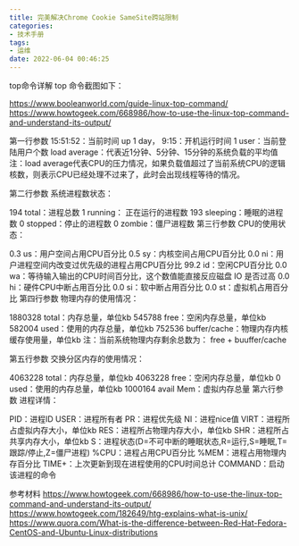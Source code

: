 ```yaml
---
title: 完美解决Chrome Cookie SameSite跨站限制
categories:
- 技术手册
tags:
- 运维
date: 2022-06-04 00:46:25
---
```




top命令详解
top 命令截图如下：

https://www.booleanworld.com/guide-linux-top-command/
https://www.howtogeek.com/668986/how-to-use-the-linux-top-command-and-understand-its-output/

第一行参数
15:51:52：当前时间
up 1 day， 9:15：开机运行时间
1 user：当前登陆用户个数
load average：代表近1分钟、5分钟、15分钟的系统负载的平均值
注：load average代表CPU的压力情况，如果负载值超过了当前系统CPU的逻辑核数，则表示CPU已经处理不过来了，此时会出现线程等待的情况。

第二行参数
系统进程数状态：

194 total：进程总数
1 running： 正在运行的进程数
193 sleeping：睡眠的进程数
0 stopped：停止的进程数
0 zombie：僵尸进程数
第三行参数
CPU的使用状态：

0.3 us：用户空间占用CPU百分比
0.5 sy：内核空间占用CPU百分比
0.0 ni：用户进程空间内改变过优先级的进程占用CPU百分比
99.2 id：空闲CPU百分比
0.0 wa：等待输入输出的CPU时间百分比，这个数值能直接反应磁盘 IO 是否过高
0.0 hi：硬件CPU中断占用百分比
0.0 si：软中断占用百分比
0.0 st：虚拟机占用百分比 
第四行参数
物理内存的使用情况：

1880328 total：内存总量，单位kb
545788 free：空闲内存总量，单位kb
582004 used：使用的内存总量，单位kb
752536 buffer/cache：物理内存内核缓存使用量，单位kb
注：当前系统物理内存剩余总数为： free + buuffer/cache

第五行参数
交换分区内存的使用情况：

4063228 total：内存总量，单位kb
4063228 free：空闲内存总量，单位kb
0 used：使用的内存总量，单位kb
1000164 avail Mem：虚拟内存总量
第六行参数
进程详情：

PID：进程ID
USER：进程所有者
PR：进程优先级
NI：进程nice值
VIRT：进程所占虚拟内存大小，单位kb
RES：进程所占物理内存大小，单位kb
SHR：进程所占共享内存大小，单位kb
S：进程状态(D=不可中断的睡眠状态,R=运行,S=睡眠,T=跟踪/停止,Z=僵尸进程)
%CPU：进程占用CPU百分比
%MEM：进程占用物理内存百分比
TIME+：上次更新到现在进程使用的CPU时间总计
COMMAND：启动该进程的命令


参考材料
https://www.howtogeek.com/668986/how-to-use-the-linux-top-command-and-understand-its-output/
https://www.howtogeek.com/182649/htg-explains-what-is-unix/
https://www.quora.com/What-is-the-difference-between-Red-Hat-Fedora-CentOS-and-Ubuntu-Linux-distributions